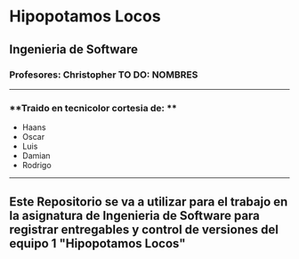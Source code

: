 # Hipopotamos Locos
## Ingenieria de Software
### Profesores: Christopher TO DO: NOMBRES 
---
### **Traido en tecnicolor cortesia de: **
* Haans
*  Oscar 
* Luis 
* Damian 
* Rodrigo
---
## Este Repositorio se va a utilizar para el trabajo en la asignatura de Ingenieria de Software para registrar entregables y control de versiones del equipo 1 "Hipopotamos Locos"
